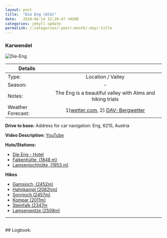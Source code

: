 ```yaml
---
layout: post
title:  "Die Eng (Alm)"
date:   2020-06-14 12:28:47 +0200
categories: jekyll update
permalink: /:categories/:year/:month/:day/:title
---
```

### Karwendel
![Die-Eng](/hikingblog.github.io/assets/img/hiking/Eng-1.jpg)



| Details       |               |
| ------------- |:-------------:|
| Type:         | Location / Valley      |
| Season:       |  -            |
| Notes:        | The Eng is a beautiful valley with Alms and hiking trials|
| Weather Forecast:   | 1)[wetter.com](https://www.wetter.com/oesterreich/hinterriss/ATAT30004002.html),  2) [DAV-Bergwetter](https://www.alpenverein.de/DAV-Services/Bergwetter/Allgaeu-Karwendel-Ammergau-Zugspitze-Arlberg)|



**Drive to base:**
Address for car navigation:  Eng, 6215, Austria

**Video Description:** [YouTube](https://www.youtube.com/watch?v=sh6IT3gbab4&t=7s)

**Huts/Stations:**
- [Die Eng - Hotel](https://www.eng.at)
- [Falkenhütte, (1848 m)](https://www.alpenverein.de/DAV-Services/Huettensuche/Falkenhuette/6938561)
- [Lamsenjochhütte, (1953 m)](https://www.alpenverein.de/DAV-Services/Huettensuche/Lamsenjochhuette/6938631)


**Hikes**
- [Gamsjoch  (2452m)](https://www.bergtour-online.de/bergtouren/bergwanderungen/schwer/wanderung-gamsjoch/)
- [Hahnkampl (2082hm)](https://www.bergtour-online.de/bergtouren/bergwanderungen/mittel/hahnkampl/)
- [Sonnjoch (2457m)](https://www.bergtour-online.de/bergtouren/bergwanderungen/mittel/sonnjoch/)
- [Kompar (2011m)](https://www.bergtour-online.de/bergtouren/bergwanderungen/mittel/kompar/)
- [Steinfalk (2347m](https://www.bergtour-online.de/bergtouren/bergwanderungen/schwer/steinfalk/)
- [Lamsenspitze (2508m)](https://www.bergtour-online.de/bergtouren/bergwanderungen/schwer/lamsenspitze/)


-------
<br>
## Logbook:
